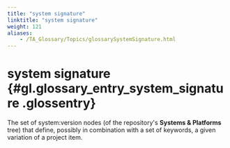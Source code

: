 ```yaml
--- 
title: "system signature"
linktitle: "system signature"
weight: 121
aliases: 
    - /TA_Glossary/Topics/glossarySystemSignature.html
---
```

# system signature {#gl.glossary_entry_system_signature .glossentry}

The set of system:version nodes \(of the repository's **Systems & Platforms** tree\) that define, possibly in combination with a set of keywords, a given variation of a project item.

